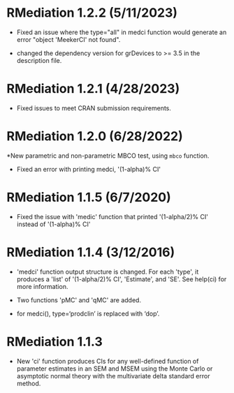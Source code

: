 RMediation 1.2.2 (5/11/2023)
==============
* Fixed an issue where the type="all" in medci function would generate an error "object 'MeekerCI' not found".

* changed the dependency version for grDevices to >= 3.5 in the description file.

RMediation 1.2.1 (4/28/2023)
==============
* Fixed issues to meet CRAN submission requirements.

RMediation 1.2.0 (6/28/2022)
==============
*New parametric and non-parametric MBCO test, using `mbco` function.
* Fixed an error with printing medci, '(1-alpha)% CI'

RMediation 1.1.5 (6/7/2020)
==============
* Fixed the issue with 'medic' function that printed '(1-alpha/2)% CI' instead of '(1-alpha)% CI'

RMediation 1.1.4 (3/12/2016)
=============
* 'medci' function output structure is changed. For each 'type', it produces a 'list' of '(1-alpha/2)% CI', 'Estimate', and 'SE'. See help(ci) for more information.

* Two functions 'pMC' and 'qMC' are added.

* for medci(), type=‘prodclin’ is replaced with ‘dop’.

RMediation 1.1.3
=============
* New 'ci' function produces CIs for any well-defined function of parameter estimates in an SEM and MSEM using the Monte Carlo or asymptotic normal theory with the multivariate delta standard error method.
